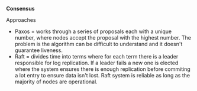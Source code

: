 **Consensus**

Approaches

* Paxos = works through a series of proposals each with a unique number, where nodes accept the proposal with the highest number. The problem is the algorithm can be difficult to understand and it doesn't guarantee liveness.
* Raft = divides time into terms where for each term there is a leader responsible for log replication. If a leader fails a new one is elected where the system ensures there is enough replication before commiting a lot entry to ensure data isn't lost. Raft system is reliable as long as the majority of nodes are operational. 
